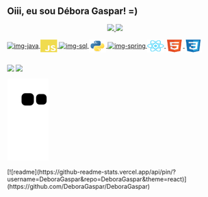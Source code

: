 ## Oiii, eu sou Débora Gaspar! =) 
<div align="center">
  <a href="https://github.com/DeboraGaspar">
  <img height="180em" src="https://github-readme-stats.vercel.app/api?username=DeboraGaspar&show_icons=true&theme=dracula&include_all_commits=true&count_private=true"/>
  <img height="180em" src="https://github-readme-stats.vercel.app/api/top-langs/?username=DeboraGaspar&layout=compact&langs_count=7&theme=dracula"/>
</div>
<div style="display: inline_block"><br>
  <img align="center" alt="img-java" height="30" width="40" src="https://cdn.jsdelivr.net/gh/devicons/devicon/icons/java/java-original.svg" />
  <img align="center" alt="img-Js" height="30" width="40" src="https://raw.githubusercontent.com/devicons/devicon/master/icons/javascript/javascript-plain.svg">
  <img align="center" alt="img-sql" height="30" width="40"src="https://cdn.jsdelivr.net/gh/devicons/devicon/icons/mysql/mysql-original.svg" />
  <img align="center" alt="img-Python" height="30" width="40" src="https://raw.githubusercontent.com/devicons/devicon/master/icons/python/python-original.svg">
  <img align="center" alt="img-spring" height="30" width="40" src="https://cdn.jsdelivr.net/gh/devicons/devicon/icons/spring/spring-plain.svg" />
  <img align="center" alt="img-React" height="30" width="40" src="https://raw.githubusercontent.com/devicons/devicon/master/icons/react/react-original.svg">
  <img align="center" alt="img-HTML" height="30" width="40" src="https://raw.githubusercontent.com/devicons/devicon/master/icons/html5/html5-original.svg">
  <img align="center" alt="img-CSS" height="30" width="40" src="https://raw.githubusercontent.com/devicons/devicon/master/icons/css3/css3-original.svg"> 

</div>

##
<div>
 <a href="https://www.linkedin.com/in/d%C3%A9bora-gaspar-b6bab517b" target="_blank"><img src="https://img.shields.io/badge/-LinkedIn-%230077B5?style=for-the-badge&logo=linkedin&logoColor=white" target="_blank"></a>
 <a href = "mailto:deborasgaspar21@gmail.com"><img src="https://img.shields.io/badge/-Gmail-%23333?style=for-the-badge&logo=gmail&logoColor=white" target="_blank"></a>
  

  ![Snake animation](https://github.com/DeboraGaspar/DeboraGaspar/blob/output/github-contribution-grid-snake.svg)
</div>
  [![readme](https://github-readme-stats.vercel.app/api/pin/?username=DeboraGaspar&repo=DeboraGaspar&theme=react)](https://github.com/DeboraGaspar/DeboraGaspar)
